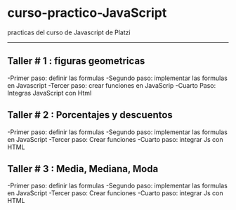 # curso-practico-JavaScript
practicas del curso de Javascript de Platzi

******
## Taller # 1 : figuras geometricas



-Primer paso: definir las formulas
-Segundo paso: implementar las formulas en Javascript
-Tercer paso: crear funciones en JavaScrip
-Cuarto Paso: Integras JavaScript con Html

## Taller # 2 : Porcentajes y descuentos

-Primer paso: definir las formulas
-Segundo paso: implementar las formulas en JavaScript
-Tercer paso: Crear funciones
-Cuarto paso: integrar Js con HTML

## Taller # 3 : Media, Mediana, Moda

-Primer paso: definir las formulas
-Segundo paso: implementar las formulas en JavaScript
-Tercer paso: Crear funciones
-Cuarto paso: integrar Js con HTML
